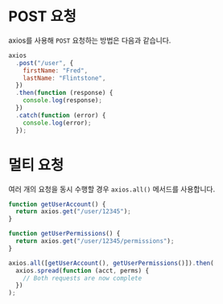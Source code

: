 # POST 요청

axios를 사용해 `POST` 요청하는 방법은 다음과 같습니다.

```js
axios
  .post("/user", {
    firstName: "Fred",
    lastName: "Flintstone",
  })
  .then(function (response) {
    console.log(response);
  })
  .catch(function (error) {
    console.log(error);
  });
```

# 멀티 요청

여러 개의 요청을 동시 수행할 경우 `axios.all()` 메서드를 사용합니다.

```js
function getUserAccount() {
  return axios.get("/user/12345");
}

function getUserPermissions() {
  return axios.get("/user/12345/permissions");
}

axios.all([getUserAccount(), getUserPermissions()]).then(
  axios.spread(function (acct, perms) {
    // Both requests are now complete
  })
);
```
